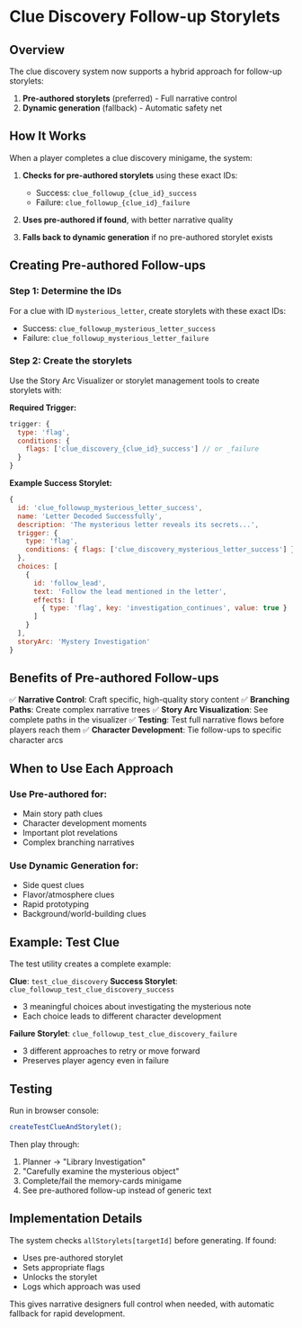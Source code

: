 # Clue Discovery Follow-up Storylets

## Overview

The clue discovery system now supports a hybrid approach for follow-up storylets:
1. **Pre-authored storylets** (preferred) - Full narrative control
2. **Dynamic generation** (fallback) - Automatic safety net

## How It Works

When a player completes a clue discovery minigame, the system:

1. **Checks for pre-authored storylets** using these exact IDs:
   - Success: `clue_followup_{clue_id}_success`
   - Failure: `clue_followup_{clue_id}_failure`

2. **Uses pre-authored if found**, with better narrative quality
3. **Falls back to dynamic generation** if no pre-authored storylet exists

## Creating Pre-authored Follow-ups

### Step 1: Determine the IDs
For a clue with ID `mysterious_letter`, create storylets with these exact IDs:
- Success: `clue_followup_mysterious_letter_success`
- Failure: `clue_followup_mysterious_letter_failure`

### Step 2: Create the storylets
Use the Story Arc Visualizer or storylet management tools to create storylets with:

**Required Trigger:**
```javascript
trigger: {
  type: 'flag',
  conditions: { 
    flags: ['clue_discovery_{clue_id}_success'] // or _failure
  }
}
```

**Example Success Storylet:**
```javascript
{
  id: 'clue_followup_mysterious_letter_success',
  name: 'Letter Decoded Successfully',
  description: 'The mysterious letter reveals its secrets...',
  trigger: {
    type: 'flag',
    conditions: { flags: ['clue_discovery_mysterious_letter_success'] }
  },
  choices: [
    {
      id: 'follow_lead',
      text: 'Follow the lead mentioned in the letter',
      effects: [
        { type: 'flag', key: 'investigation_continues', value: true }
      ]
    }
  ],
  storyArc: 'Mystery Investigation'
}
```

## Benefits of Pre-authored Follow-ups

✅ **Narrative Control**: Craft specific, high-quality story content
✅ **Branching Paths**: Create complex narrative trees
✅ **Story Arc Visualization**: See complete paths in the visualizer
✅ **Testing**: Test full narrative flows before players reach them
✅ **Character Development**: Tie follow-ups to specific character arcs

## When to Use Each Approach

### Use Pre-authored for:
- Main story path clues
- Character development moments
- Important plot revelations
- Complex branching narratives

### Use Dynamic Generation for:
- Side quest clues
- Flavor/atmosphere clues
- Rapid prototyping
- Background/world-building clues

## Example: Test Clue

The test utility creates a complete example:

**Clue**: `test_clue_discovery`
**Success Storylet**: `clue_followup_test_clue_discovery_success`
- 3 meaningful choices about investigating the mysterious note
- Each choice leads to different character development

**Failure Storylet**: `clue_followup_test_clue_discovery_failure`  
- 3 different approaches to retry or move forward
- Preserves player agency even in failure

## Testing

Run in browser console:
```javascript
createTestClueAndStorylet();
```

Then play through:
1. Planner → "Library Investigation"
2. "Carefully examine the mysterious object"
3. Complete/fail the memory-cards minigame
4. See pre-authored follow-up instead of generic text

## Implementation Details

The system checks `allStorylets[targetId]` before generating. If found:
- Uses pre-authored storylet
- Sets appropriate flags
- Unlocks the storylet
- Logs which approach was used

This gives narrative designers full control when needed, with automatic fallback for rapid development.